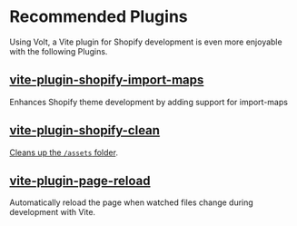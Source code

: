 # Recommended Plugins

Using Volt, a Vite plugin for Shopify development is even more enjoyable with the following Plugins.

## [vite-plugin-shopify-import-maps](https://github.com/slavamak/vite-plugin-shopify-import-maps)

Enhances Shopify theme development by adding support for import-maps

## [vite-plugin-shopify-clean](https://www.npmjs.com/package/@by-association-only/vite-plugin-shopify-clean)

[Cleans up the `/assets` folder](/guide/troubleshooting.html#how-to-cleanup-the-assets-folder).

## [vite-plugin-page-reload](https://github.com/allanhal/shopify-vite-hellotushy/tree/main/packages/vite-plugin-page-reload)

Automatically reload the page when watched files change during development with Vite.

